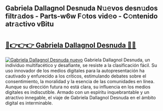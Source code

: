 ## Gabriela Dallagnol Desnuda N𝚞𝚎vos desn𝚞dos filtr𝚊dos - Parts-w6w F𝚘tos vid𝚎o - C𝚘ntenido atr𝚊ctivo vBitu

# <h2><a href="http://mb2b8x.tromn.icu/?c=Gabriela+Dallagnol+Desnuda">🔗👉👉👉 Gabriela Dallagnol Desnuda 🔗🔗</a></h2>

[![Gabriela Dallagnol Desnuda nuevo](https://i.imgur.com/pEAQMta.gif)](http://mb2b8x.tromn.icu/?c=Gabriela+Dallagnol+Desnuda)
Gabriela Dallagnol Desnuda, un individuo multifacético y desafiante, se resiste a la clasificación fácil. Su uso innovador de los medios digitales para la autopresentación ha cautivado y enfurecido a los críticos, estimulando debates sobre el consentimiento, la moralidad y la esencia de las comunidades en línea. Aunque su dirección futura no está clara, su influencia en los medios digitales es indiscutible. Armado con un espíritu inquebrantable y un atractivo innegable, el viaje de Gabriela Dallagnol Desnuda en el ámbito digital es interminable.
